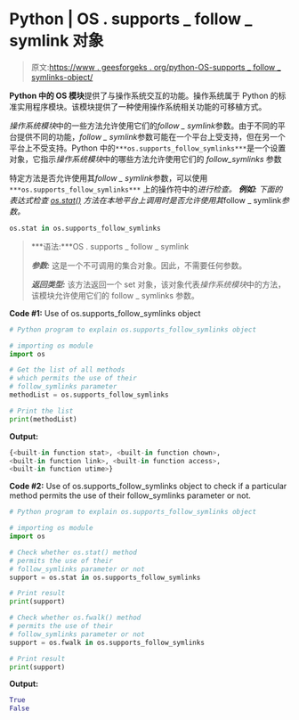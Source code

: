# Python | OS . supports _ follow _ symlink 对象

> 原文:[https://www . geesforgeks . org/python-OS-supports _ follow _ symlinks-object/](https://www.geeksforgeeks.org/python-os-supports_follow_symlinks-object/)

**Python 中的 OS 模块**提供了与操作系统交互的功能。操作系统属于 Python 的标准实用程序模块。该模块提供了一种使用操作系统相关功能的可移植方式。

*操作系统模块*中的一些方法允许使用它们的*follow _ symlink*参数。由于不同的平台提供不同的功能，*follow _ symlink*参数可能在一个平台上受支持，但在另一个平台上不受支持。Python 中的`***os.supports_follow_symlinks***`是一个设置对象，它指示*操作系统模块*中的哪些方法允许使用它们的 *follow_symlinks* 参数

特定方法是否允许使用其*follow _ symlink*参数，可以使用`***os.supports_follow_symlinks***` 上的操作符中的*进行检查。
**例如:**
下面的表达式检查 [os.stat()](https://www.geeksforgeeks.org/python-os-stat-method/) 方法在本地平台上调用时是否允许使用其*follow _ symlink*参数。*

```py
os.stat in os.supports_follow_symlinks

```

> ***语法:***OS . supports _ follow _ symlink
> 
> ***参数:*** 这是一个不可调用的集合对象。因此，不需要任何参数。
> 
> ***返回类型:*** 该方法返回一个 set 对象，该对象代表*操作系统模块*中的方法，该模块允许使用它们的 follow _ symlinks 参数。

**Code #1:** Use of os.supports_follow_symlinks object

```py
# Python program to explain os.supports_follow_symlinks object  

# importing os module 
import os

# Get the list of all methods
# which permits the use of their
# follow_symlinks parameter
methodList = os.supports_follow_symlinks

# Print the list
print(methodList)
```

**Output:**

```py
{<built-in function stat>, <built-in function chown>,
<built-in function link>, <built-in function access>, 
<built-in function utime>}

```

**Code #2:** Use of os.supports_follow_symlinks object to check if a particular method permits the use of their follow_symlinks parameter or not.

```py
# Python program to explain os.supports_follow_symlinks object  

# importing os module 
import os

# Check whether os.stat() method
# permits the use of their 
# follow_symlinks parameter or not
support = os.stat in os.supports_follow_symlinks

# Print result
print(support)

# Check whether os.fwalk() method
# permits the use of their
# follow_symlinks parameter or not
support = os.fwalk in os.supports_follow_symlinks

# Print result
print(support)
```

**Output:**

```py
True
False

```